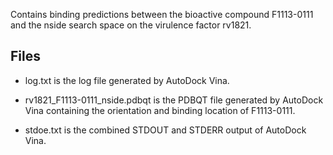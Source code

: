 Contains binding predictions between the bioactive compound F1113-0111 and the nside search space on the virulence factor rv1821.

## Files

- log.txt is the log file generated by AutoDock Vina.

- rv1821_F1113-0111_nside.pdbqt is the PDBQT file generated by AutoDock Vina containing the orientation and binding location of F1113-0111.

- stdoe.txt is the combined STDOUT and STDERR output of AutoDock Vina.

